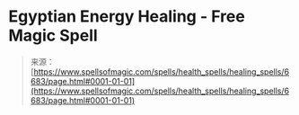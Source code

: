 <!--yml

category: 未分类

date: 2024-06-12 18:41:24

-->

# Egyptian Energy Healing - Free Magic Spell

> 来源：[https://www.spellsofmagic.com/spells/health_spells/healing_spells/6683/page.html#0001-01-01](https://www.spellsofmagic.com/spells/health_spells/healing_spells/6683/page.html#0001-01-01)
